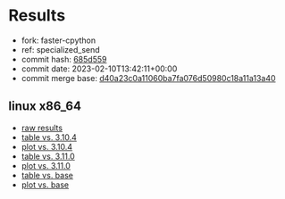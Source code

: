 # Results

- fork: faster-cpython
- ref: specialized_send
- commit hash: [685d559](https://github.com/faster%2dcpython/cpython/commit/685d559)
- commit date: 2023-02-10T13:42:11+00:00
- commit merge base: [d40a23c0a11060ba7fa076d50980c18a11a13a40](https://github.com/faster%2dcpython/cpython/commit/d40a23c0a11060ba7fa076d50980c18a11a13a40)

## linux x86_64

- [raw results](bm-20230210-linux-x86_64-faster%252dcpython-specialized_send-3.12.0a5%2B-685d559.json)
- [table vs. 3.10.4](bm-20230210-linux-x86_64-faster%252dcpython-specialized_send-3.12.0a5%2B-685d559-vs-3.10.4.md)
- [plot vs. 3.10.4](bm-20230210-linux-x86_64-faster%252dcpython-specialized_send-3.12.0a5%2B-685d559-vs-3.10.4.png)
- [table vs. 3.11.0](bm-20230210-linux-x86_64-faster%252dcpython-specialized_send-3.12.0a5%2B-685d559-vs-3.11.0.md)
- [plot vs. 3.11.0](bm-20230210-linux-x86_64-faster%252dcpython-specialized_send-3.12.0a5%2B-685d559-vs-3.11.0.png)
- [table vs. base](bm-20230210-linux-x86_64-faster%252dcpython-specialized_send-3.12.0a5%2B-685d559-vs-base.md)
- [plot vs. base](bm-20230210-linux-x86_64-faster%252dcpython-specialized_send-3.12.0a5%2B-685d559-vs-base.png)

